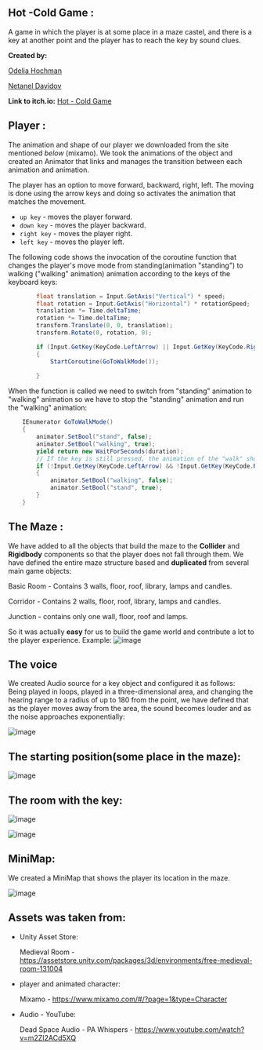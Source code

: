 

##  Hot -Cold Game :

A game in which the player is at some place in a maze castel, and there is a key at another point and the player has to reach the key by sound clues.

**Created by:**

[Odelia Hochman](https://github.com/OdeliaHochman)

[Netanel Davidov](https://github.com/netanel208)


**Link to itch.io:**   [ Hot - Cold Game](https://odeliamos0.itch.io/hot-cold-game)


## Player :
The animation and shape of our player we downloaded from the site mentioned *below* (mixamo). We took the animations of the object and created an Animator that links and manages the transition between each animation and animation.

The player has an option to move forward, backward, right, left. 
The moving is done using the arrow keys and doing so activates the animation that matches the movement.

- `up key` - moves the player forward.
- `down key` - moves the player backward.
- `right key` - moves the player right.
- `left key` - moves the player left.

The following code shows the invocation of the coroutine function that changes the player's move mode from standing(animation "standing") to walking ("walking" animation) animation according to the keys of the keyboard keys:
```C#
        float translation = Input.GetAxis("Vertical") * speed;
        float rotation = Input.GetAxis("Horizontal") * rotationSpeed;
        translation *= Time.deltaTime;
        rotation *= Time.deltaTime;
        transform.Translate(0, 0, translation);
        transform.Rotate(0, rotation, 0);

        if (Input.GetKey(KeyCode.LeftArrow) || Input.GetKey(KeyCode.RightArrow) || Input.GetKey(KeyCode.DownArrow) || Input.GetKey(KeyCode.UpArrow))
        {
            StartCoroutine(GoToWalkMode());
            
        }
```

When the function is called we need to switch from "standing" animation to "walking" animation so we have to stop the "standing" animation and run the "walking" animation:
```C#
    IEnumerator GoToWalkMode()
    {
        animator.SetBool("stand", false);
        animator.SetBool("walking", true);
        yield return new WaitForSeconds(duration);
        // If the key is still pressed, the animation of the "walk" should continue, otherwise we will switch back from the "walk" animation to "standing" animation
        if (!Input.GetKey(KeyCode.LeftArrow) && !Input.GetKey(KeyCode.RightArrow) && !Input.GetKey(KeyCode.DownArrow) && !Input.GetKey(KeyCode.UpArrow))
        {
            animator.SetBool("walking", false);
            animator.SetBool("stand", true);
        }
    }
```


## The Maze :
We have added to all the objects that build the maze to the **Collider** and **Rigidbody** components so that the player does not fall through them.
We have defined the entire maze structure based and **duplicated** from several main game objects:

Basic Room - Contains 3 walls, floor, roof, library, lamps and candles.

Corridor - Contains 2 walls, floor, roof, library, lamps and candles.

Junction - contains only one wall, floor, roof and lamps.

So it was actually **easy** for us to build the game world and contribute a lot to the player experience.
Example:
![image](https://user-images.githubusercontent.com/44946807/81854227-48df0680-9566-11ea-9e83-84d67301f1f7.png)


## The voice
We created Audio source for a key object and configured it as follows:
Being played in loops, played in a three-dimensional area, and changing the hearing range to a radius of up to 180 from the point, we have defined that as the player moves away from the area, the sound becomes louder and as the noise approaches exponentially:

![image](https://user-images.githubusercontent.com/44946807/81856432-77aaac00-9569-11ea-8004-be76eb1a42d5.png)

## The starting position(some place in the maze):

![image](https://user-images.githubusercontent.com/45036697/81815001-229f7380-9532-11ea-8d16-3345a58d1005.png)



## The room with the key:

![image](https://user-images.githubusercontent.com/45036697/81815194-5e3a3d80-9532-11ea-8841-03dd09f3298b.png)



![image](https://user-images.githubusercontent.com/45036697/81815330-82961a00-9532-11ea-8fde-9bec88c588e2.png)



## MiniMap:

We created a MiniMap that shows the player its location in the maze.

![image](https://user-images.githubusercontent.com/45036697/81824378-15888180-953e-11ea-9497-1d530391dea4.png)




## Assets was taken from:

* Unity Asset Store:

   Medieval Room - https://assetstore.unity.com/packages/3d/environments/free-medieval-room-131004
   

* player and animated character:
 
  Mixamo - https://www.mixamo.com/#/?page=1&type=Character

* Audio - YouTube:
  
  Dead Space Audio - PA Whispers - https://www.youtube.com/watch?v=m2ZI2ACd5XQ
